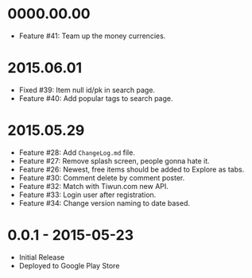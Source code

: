 0000.00.00
==========

* Feature #41: Team up the money currencies.


2015.06.01
==========

* Fixed #39: Item null id/pk in search page.
* Feature #40: Add popular tags to search page.


2015.05.29
===========

* Feature #28: Add `ChangeLog.md` file.
* Feature #27: Remove splash screen, people gonna hate it.
* Feature #26: Newest, free items should be added to Explore as tabs.
* Feature #30: Comment delete by comment poster.
* Feature #32: Match with Tiwun.com new API.
* Feature #33: Login user after registration.
* Feature #34: Change version naming to date based.


0.0.1 - 2015-05-23
==================

* Initial Release
* Deployed to Google Play Store
